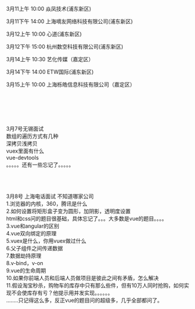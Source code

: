 3月11上午  10:00   焱凤技术(浦东新区)

3月11下午  14:00   上海嘀友网络科技有限公司(浦东新区)

3月12上午 10:00  心道(浦东新区)

3月12下午 15:00 杭州数空科技有限公司(浦东新区)

3月14上午 10:30  艺化传媒（嘉定区）

3月14下午 14:00  ETW国际(浦东新区)

3月15上午 10:00 上海栎皓信息科技有限公司（嘉定区）




<br/>
<br/>
<br/><br/><br/>
3月7号无锡面试<br/>
数组的遍历方式有几种<br/>
深拷贝浅拷贝<br/>
vuex里面有什么<br/>
vue-devtools<br/>
。。。。。还有一些忘记了。。。。。<br/>

<br/>
<br/>
<br/>


3月8号 上海电话面试 不知道哪家公司<br/>
1.浏览器的内核，360，腾讯是什么<br/>
2.如何设置将矩形盒子变为圆形，加阴影，透明度设置<br/>
html和css问的题目很基础，具体忘记了。。。大多数是vue的题目。。。。<br/>
3.vue和angular的区别<br/>
4.vue双向绑定的原理<br/>
5.vuex是什么，你用vuex做过什么<br/>
6.父子组件之间传递数据<br/>
7.数据劫持原理<br/>
8.v-bind，v-on<br/>
9.vue的生命周期<br/>
10.如果你前端人员和后端人员做项目是彼此之间有矛盾，怎么解决<br/>
11.假设淘宝秒杀，购物车的库存中只有那么些件，但有10万人同时抢购，如何实现不会使库存有亏？他提示用并发实现。。。。。。<br/>
........只记得这么多，反正vue的题目问的超级多，几乎全部都问了。

